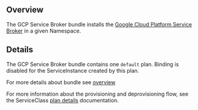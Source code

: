 ## Overview

The GCP Service Broker bundle installs the [Google Cloud Platform Service Broker](https://cloud.google.com/kubernetes-engine/docs/concepts/google-cloud-platform-service-broker) in a given Namespace.

## Details

The GCP Service Broker bundle contains one `default` plan. Binding is disabled for the ServiceInstance created by this plan.  

For more details about bundle see [overview](https://github.com/kyma-project/kyma/blob/master/docs/service-brokers/helm-broker-service-classes/gcp-broker-provider/docs/overview.md)

For more information about the provisioning and deprovisioning flow, see the ServiceClass [plan details](https://github.com/kyma-project/kyma/blob/master/docs/service-brokers/helm-broker-service-classes/gcp-broker-provider/docs/plans-details.md) documentation.
